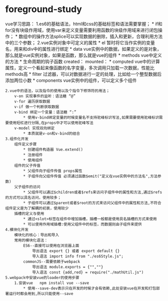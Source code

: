 # foreground-study
vue学习思路：
	1.es6的基础语法，html和css的基础标签和语法需要掌握；
	    * if和for没有块级作用域，使用var来定义变量需要利用函数的块级作用域来进行闭包操作；
		* 数组中的操作方法splice可以实现数据的删除，插入和更新，合理利用方法中的三个参数；
	2.vue实例对象中可定义的属性
		* el 暂时将它当作实例的变量名，用来和div中的属性进行绑定
		* data vue实例中的数据，如果定义的是对象，那么就是vue实例对象，如果是函数，那么就是vue的组件
		* methods vue中定义的方法
		* 生命周期的钩子函数 
 				created：
 				mounted：
		* computed vue中的计算属性，定义一个看起来像函数的名字变量，多次调用只加载一次数据，性能比methods高
		* filter  过滤器，可以对数据进行一定的处理，比如给一个整型数据后添加两位小数
		* components vue实例中的组件，可以定义多个组件
	
	2.vue中的语法，以及指令的使用以及个指令下修饰符的用法； 
		v-on 实现事件的监听：语法糖 “@”
		v-for 遍历获取数据
		v-if 做一个判断获取数据
		v-bind 绑定一个变量：语法糖 “:”
			* 使用v-bind绑定变量的时候变量名不支持驼峰标识写法,如果需要使用驼峰标识需要使用短杠进行分隔,在props中才可以使用驼峰写法
		v-model 实现双向绑定
			* 本质就是v-on和v-bind的结合
	3.组件化开发
		组件定义步骤
			* 创建组件构造器 Vue.extend()
			* 注册组件
			* 使用组件
		组件的父子传值
			* 父组件向子组件传值 props属性
			* 子组件向父组件传值 必须通过函数$emit("定义在vue实例中的方法名",方法参数)
		父子组件的访问
			* 父组件可以通过$children或者$refs来访问子组件中的属性和方法,通过$refs的方式可以具名访问，使用较多；
			* 子组件可以通过$parent或者$root的方式来访问父组件中的属性和方法,不符合组件定义是为了解耦的初衷，使用较少
		插槽的定义与使用
			* 通过<slot>标签在组件中增加插槽，插槽一般都是使用具名插槽的方式来使用
			* 可以使用作用域插槽:使用父组件中的标签，而数据则由子组件来提供
	4.模块化开发
		模块化的核心：导出和导入
		常用的模块化语法：
			ES6--直接可以使用在浏览器上面
				导出语法 export {} 或者 export default {} 
				导入语法 import info from "./es6Style.js";
			commonJS--需要依赖于webpack
				导出语法 module.exports = {"",""}
				导入语法 const {add,red} = require("./mathUtil.js")
	5.webpack中安装vue的loader的使用步骤
		1.安装vue   npm install vue --save
			* 使用--save-dev表示只在开发的时候才会有依赖,此处安装vue在开发和打包部署运行时都会用到,所以只能使用--save